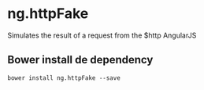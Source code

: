 # ng.httpFake
Simulates the result of a request from the $http AngularJS

## Bower install de dependency
``bower install ng.httpFake --save``
